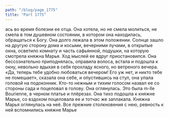 ```yaml
---
path: "/blog/page_1775"
title: "Part 1775"
---
```


ась во время болезни ее отца. Она хотела, но не смела молиться, не смела в том душевном состоянии, в котором она находилась, обращаться к Богу. Она долго лежала в этом положении.
Солнце зашло на другую сторону дома и косыми, вечерними лучами, в открытые окна, осветило комнату и часть сафьянной, подушки, на которую смотрела княжна Марья. Ход мыслей ее вдруг приостановился. Она бессознательно приподнялась, оправила волоса, встала и подошла к окну, невольно вдыхая в себя прохладу ясного, но ветреного вечера.
«Да, теперь тебе удобно любоваться вечером! Его уж нет, и никто тебе не помешает», сказала она себе, и опустившись на стул, она упала головой на подоконник.
Кто-то нежным и тихим голосом назвал ее со стороны сада и поцеловал в голову. Она оглянулась. Это была m-lle Bourienne, в черном платье и плёрезах. Она тихо подошла к княжне Марье, со вздохом поцеловала ее и тотчас же заплакала. Княжна Марья оглянулась на неё. Все прежние столкновения с нею, ревность к ней вспомнились княжне Марье
